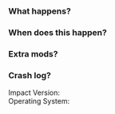 <!-- Please describe your issue / suggestion as good as possible. 
     These comments won't be shown in your issue. -->

<!-- The following is not needed if this is an suggestion -->

### What happens?
<!-- Example: My client crashes -->

### When does this happen?
<!-- Example: When I join a server -->

### Extra mods?
<!-- Example: OptiFine -->

### Crash log?
<!-- Attach / paste your crash log here -->

Impact Version: <!-- Please ignore this: --> <br>
Operating System:

